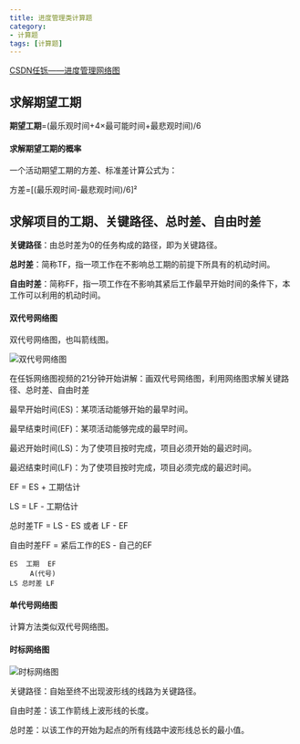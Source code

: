 ```yaml
---
title: 进度管理类计算题
category: 
- 计算题
tags: [计算题]
---
```


[CSDN任铄——进度管理网络图](http://edu.csdn.net/course/detail/2152)

## 求解期望工期


**期望工期**=(最乐观时间+4×最可能时间+最悲观时间)/6


#### 求解期望工期的概率

一个活动期望工期的方差、标准差计算公式为：

方差=[(最乐观时间-最悲观时间)/6]²

## 求解项目的工期、关键路径、总时差、自由时差

**关键路径**：由总时差为0的任务构成的路径，即为关键路径。

**总时差**：简称TF，指一项工作在不影响总工期的前提下所具有的机动时间。

**自由时差**：简称FF，指一项工作在不影响其紧后工作最早开始时间的条件下，本工作可以利用的机动时间。

#### 双代号网络图

双代号网络图，也叫箭线图。

![双代号网络图](http://f.hiphotos.baidu.com/baike/c0%3Dbaike80%2C5%2C5%2C80%2C26/sign=22ec3dff7d1ed21b6dc426b7cc07b6a1/472309f790529822d77695ced7ca7bcb0a46d472.jpg)

在任铄网络图视频的21分钟开始讲解：画双代号网络图，利用网络图求解关键路径、总时差、自由时差

最早开始时间(ES)：某项活动能够开始的最早时间。

最早结束时间(EF)：某项活动能够完成的最早时间。

最迟开始时间(LS)：为了使项目按时完成，项目必须开始的最迟时间。

最迟结束时间(LF)：为了使项目按时完成，项目必须完成的最迟时间。

EF = ES + 工期估计

LS = LF - 工期估计

总时差TF = LS - ES 或者 LF - EF

自由时差FF = 紧后工作的ES - 自己的EF

```
ES  工期  EF
     A(代号)
LS 总时差 LF 
```

#### 单代号网络图

计算方法类似双代号网络图。

#### 时标网络图

![时标网络图](http://b.hiphotos.baidu.com/baike/c0%3Dbaike180%2C5%2C5%2C180%2C60/sign=993fc21e9a3df8dcb23087c3ac7819ee/7a899e510fb30f24ab5720eacd95d143ac4b030e.jpg)

关键路径：自始至终不出现波形线的线路为关键路径。

自由时差：该工作箭线上波形线的长度。

总时差：以该工作的开始为起点的所有线路中波形线总长的最小值。